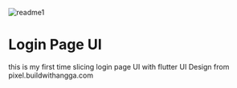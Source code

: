 ![readme1](https://user-images.githubusercontent.com/36351012/141676113-0c56e3dd-d161-45cd-9ee7-95f65ae65cb7.png)
# Login Page UI

this is my first time slicing login page UI with flutter
UI Design from pixel.buildwithangga.com
